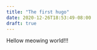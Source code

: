 ```yaml
---
title: "The first hugo"
date: 2020-12-26T18:53:49-08:00
draft: true
---
```


Hellow meowing world!!!
